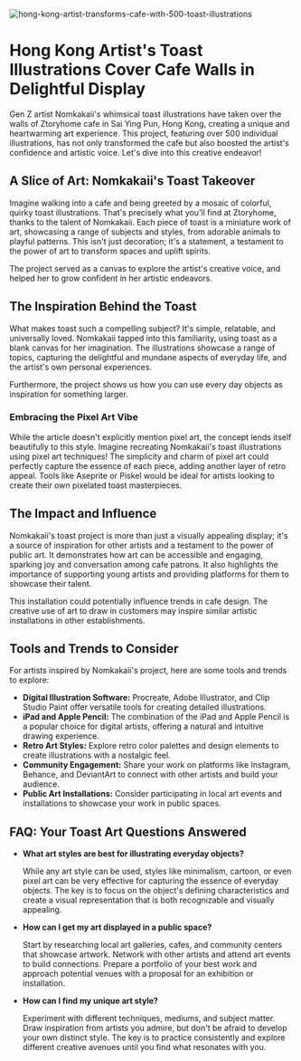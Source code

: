 ![hong-kong-artist-transforms-cafe-with-500-toast-illustrations](https://images.pexels.com/photos/1253951/pexels-photo-1253951.jpeg?auto=compress&cs=tinysrgb&fit=crop&h=627&w=1200)

# Hong Kong Artist's Toast Illustrations Cover Cafe Walls in Delightful Display

Gen Z artist Nomkakaii's whimsical toast illustrations have taken over the walls of Ztoryhome cafe in Sai Ying Pun, Hong Kong, creating a unique and heartwarming art experience. This project, featuring over 500 individual illustrations, has not only transformed the cafe but also boosted the artist's confidence and artistic voice. Let's dive into this creative endeavor!

## A Slice of Art: Nomkakaii's Toast Takeover

Imagine walking into a cafe and being greeted by a mosaic of colorful, quirky toast illustrations. That's precisely what you'll find at Ztoryhome, thanks to the talent of Nomkakaii. Each piece of toast is a miniature work of art, showcasing a range of subjects and styles, from adorable animals to playful patterns. This isn't just decoration; it's a statement, a testament to the power of art to transform spaces and uplift spirits.

The project served as a canvas to explore the artist's creative voice, and helped her to grow confident in her artistic endeavors.

## The Inspiration Behind the Toast

What makes toast such a compelling subject? It's simple, relatable, and universally loved. Nomkakaii tapped into this familiarity, using toast as a blank canvas for her imagination. The illustrations showcase a range of topics, capturing the delightful and mundane aspects of everyday life, and the artist's own personal experiences.

Furthermore, the project shows us how you can use every day objects as inspiration for something larger.

### Embracing the Pixel Art Vibe

While the article doesn't explicitly mention pixel art, the concept lends itself beautifully to this style. Imagine recreating Nomkakaii's toast illustrations using pixel art techniques! The simplicity and charm of pixel art could perfectly capture the essence of each piece, adding another layer of retro appeal. Tools like Aseprite or Piskel would be ideal for artists looking to create their own pixelated toast masterpieces.

## The Impact and Influence

Nomkakaii's toast project is more than just a visually appealing display; it's a source of inspiration for other artists and a testament to the power of public art. It demonstrates how art can be accessible and engaging, sparking joy and conversation among cafe patrons. It also highlights the importance of supporting young artists and providing platforms for them to showcase their talent.

This installation could potentially influence trends in cafe design. The creative use of art to draw in customers may inspire similar artistic installations in other establishments.

## Tools and Trends to Consider

For artists inspired by Nomkakaii's project, here are some tools and trends to explore:

*   **Digital Illustration Software:** Procreate, Adobe Illustrator, and Clip Studio Paint offer versatile tools for creating detailed illustrations.
*   **iPad and Apple Pencil:** The combination of the iPad and Apple Pencil is a popular choice for digital artists, offering a natural and intuitive drawing experience.
*   **Retro Art Styles:** Explore retro color palettes and design elements to create illustrations with a nostalgic feel.
*   **Community Engagement:** Share your work on platforms like Instagram, Behance, and DeviantArt to connect with other artists and build your audience.
*   **Public Art Installations:** Consider participating in local art events and installations to showcase your work in public spaces.

## FAQ: Your Toast Art Questions Answered

*   **What art styles are best for illustrating everyday objects?**

    While any art style can be used, styles like minimalism, cartoon, or even pixel art can be very effective for capturing the essence of everyday objects. The key is to focus on the object's defining characteristics and create a visual representation that is both recognizable and visually appealing.

*   **How can I get my art displayed in a public space?**

    Start by researching local art galleries, cafes, and community centers that showcase artwork. Network with other artists and attend art events to build connections. Prepare a portfolio of your best work and approach potential venues with a proposal for an exhibition or installation.

*   **How can I find my unique art style?**

    Experiment with different techniques, mediums, and subject matter. Draw inspiration from artists you admire, but don't be afraid to develop your own distinct style. The key is to practice consistently and explore different creative avenues until you find what resonates with you.

